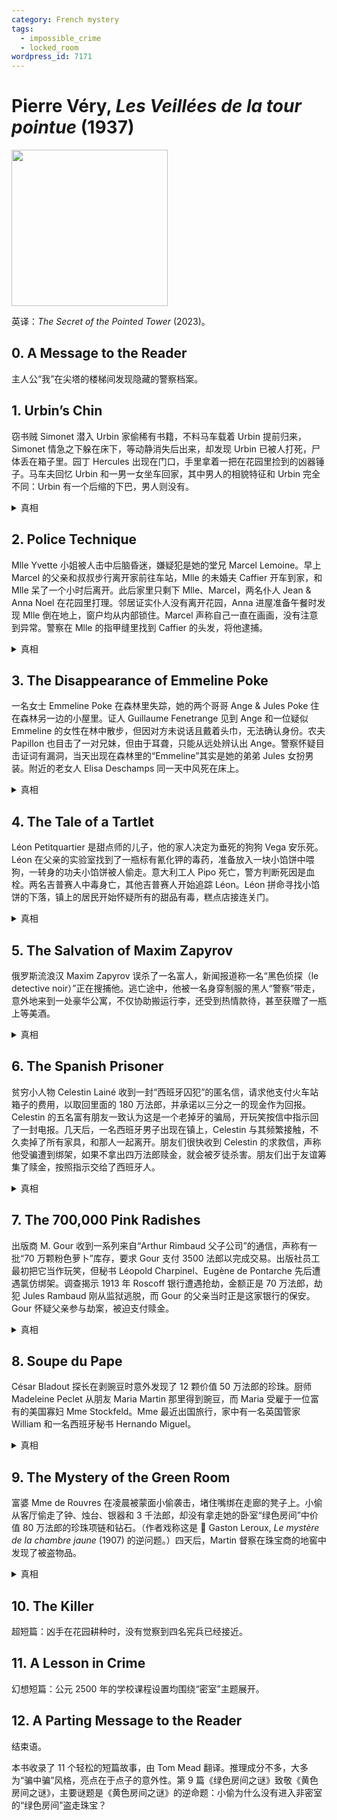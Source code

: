 ```yaml
---
category: French mystery
tags:
  - impossible_crime
  - locked_room
wordpress_id: 7171
---
```


# Pierre Véry, <i>Les Veillées de la tour pointue</i> (1937)

<img src=images/1937_cover.jpg width=250/>

英译：<i>The Secret of the Pointed Tower</i> (2023)。

## 0. A Message to the Reader

主人公“我”在尖塔的楼梯间发现隐藏的警察档案。

## 1. Urbin’s Chin

窃书贼 Simonet 潜入 Urbin 家偷稀有书籍，不料马车载着 Urbin 提前归来，Simonet 情急之下躲在床下，等动静消失后出来，却发现 Urbin 已被人打死，尸体丢在箱子里。园丁 Hercules 出现在门口，手里拿着一把在花园里捡到的凶器锤子。马车夫回忆 Urbin 和一男一女坐车回家，其中男人的相貌特征和 Urbin 完全不同：Urbin 有一个后缩的下巴，男人则没有。

<details><summary>真相</summary>
凶手是马车夫，他和 Urbin 一样有一个后缩的下巴，所以他故意虚构了一名和自己相貌相反的男人。
</details>

## 2. Police Technique

Mlle Yvette 小姐被人击中后脑昏迷，嫌疑犯是她的堂兄 Marcel Lemoine。早上 Marcel 的父亲和叔叔步行离开家前往车站，Mlle 的未婚夫 Caffier 开车到家，和 Mlle 呆了一个小时后离开。此后家里只剩下 Mlle、Marcel，两名仆人 Jean & Anna Noel 在花园里打理。邻居证实仆人没有离开花园，Anna 进屋准备午餐时发现 Mlle 倒在地上，窗户均从内部锁住。Marcel 声称自己一直在画画，没有注意到异常。警察在 Mlle 的指甲缝里找到 Caffier 的头发，将他逮捕。

<details><summary>真相</summary>
Caffier 三天没去过理发店，不应该有碎头发。凶手是 Marcel，他故意栽赃陷害。
</details>

## 3. The Disappearance of Emmeline Poke

一名女士 Emmeline Poke 在森林里失踪，她的两个哥哥 Ange & Jules Poke 住在森林另一边的小屋里。证人 Guillaume Fenetrange 见到 Ange 和一位疑似 Emmeline 的女性在林中散步，但因对方未说话且戴着头巾，无法确认身份。农夫 Papillon 也目击了一对兄妹，但由于耳聋，只能从远处辨认出 Ange。警察怀疑目击证词有漏洞，当天出现在森林里的“Emmeline”其实是她的弟弟 Jules 女扮男装。附近的老女人 Elisa Deschamps 同一天中风死在床上。

<details><summary>真相</summary>
Emmeline、Ange、Jules 三人合谋害死 Deschamps。Emmeline 独吞了装有六万法郎的钱包，Ange、Jules 发现后将她勒死。
</details>

## 4. The Tale of a Tartlet

Léon Petitquartier 是甜点师的儿子，他的家人决定为垂死的狗狗 Vega 安乐死。Léon 在父亲的实验室找到了一瓶标有氰化钾的毒药，准备放入一块小馅饼中喂狗，一转身的功夫小馅饼被人偷走。意大利工人 Pipo 死亡，警方判断死因是血栓。两名吉普赛人中毒身亡，其他吉普赛人开始追踪 Léon。Léon 拼命寻找小馅饼的下落，镇上的居民开始怀疑所有的甜品有毒，糕点店接连关门。

<details><summary>真相</summary>
Pipo 的死因是血栓，吉普赛人的死因是毒蘑菇，均与小馅饼无关。Léon 父亲误食了小馅饼，因为蜂蜜中的葡萄糖中和了氰化钾的毒性（Kilini 反应），所以幸免于难。
</details>

## 5. The Salvation of Maxim Zapyrov

俄罗斯流浪汉 Maxim Zapyrov 误杀了一名富人，新闻报道称一名“黑色侦探（le detective noir）”正在搜捕他。逃亡途中，他被一名身穿制服的黑人“警察”带走，意外地来到一处豪华公寓，不仅协助搬运行李，还受到热情款待，甚至获赠了一瓶上等美酒。

<details><summary>真相</summary>
“Detective noir”不是黑人警察，而是侦探的名字 Paul Noir。
</details>

## 6. The Spanish Prisoner

贫穷小人物 Celestin Lainé 收到一封“西班牙囚犯”的匿名信，请求他支付火车站箱子的费用，以取回里面的 180 万法郎，并承诺以三分之一的现金作为回报。Celestin 的五名富有朋友一致认为这是一个老掉牙的骗局，开玩笑按信中指示回了一封电报。几天后，一名西班牙男子出现在镇上，Celestin 与其频繁接触，不久卖掉了所有家具，和那人一起离开。朋友们很快收到 Celestin 的求救信，声称他受骗遭到绑架，如果不拿出四万法郎赎金，就会被歹徒杀害。朋友们出于友谊筹集了赎金，按照指示交给了西班牙人。

<details><summary>真相</summary>
最初的“西班牙囚犯”信件的确是骗局，但 Celestin 看穿朋友们利用电报开玩笑，于是将计就计，反向策划了“绑架”事件，骗到赎金。
</details>

## 7. The 700,000 Pink Radishes

出版商 M. Gour 收到一系列来自“Arthur Rimbaud 父子公司”的通信，声称有一批“70 万颗粉色萝卜”库存，要求 Gour 支付 3500 法郎以完成交易。出版社员工最初把它当作玩笑，但秘书 Léopold Charpinel、Eugène de Pontarche 先后遭遇氯仿绑架。调查揭示 1913 年 Roscoff 银行遭遇抢劫，金额正是 70 万法郎，劫犯 Jules Rambaud 刚从监狱逃脱，而 Gour 的父亲当时正是这家银行的保安。Gour 怀疑父亲参与劫案，被迫支付赎金。

<details><summary>真相</summary>
出版社的三名推理小说家利用 Roscoff 银行抢劫案、Jules Rambaud 的越狱事件、Gour 父亲的银行保安背景，联手策划骗局，骗取了赎金。
</details>

## 8. Soupe du Pape

César Bladout 探长在剥豌豆时意外发现了 12 颗价值 50 万法郎的珍珠。厨师 Madeleine Peclet 从朋友 Maria Martin 那里得到豌豆，而 Maria 受雇于一位富有的美国寡妇 Mme Stockfeld。Mme 最近出国旅行，家中有一名英国管家 William 和一名西班牙秘书 Hernando Miguel。

<details><summary>真相</summary>
Hernando 先偷走了珍珠，藏在花瓶中，William 再次盗走珍珠。Mme 因地毯被宠物弄脏而发出尖叫，William 以为罪行暴露，匆忙将珍珠藏在厨房的豌豆中，被 Maria 无意间带走送给 Madeleine。
</details>

## 9. The Mystery of the Green Room

富婆 Mme de Rouvres 在凌晨被蒙面小偷袭击，堵住嘴绑在走廊的凳子上。小偷从客厅偷走了钟、烛台、银器和 3 千法郎，却没有拿走她的卧室“绿色房间”中价值 80 万法郎的珍珠项链和钻石。（作者戏称这是 📖 Gaston Leroux, <i>Le mystère de la chambre jaune</i> (1907) 的逆问题。）四天后，Martin 督察在珠宝商的地窖中发现了被盗物品。

<details><summary>真相</summary>
侦探 Fermier 趁调查时用赝品调换了真珠宝，并将嫌疑转移给珠宝商。
</details>

## 10. The Killer

超短篇：凶手在花园耕种时，没有觉察到四名宪兵已经接近。

## 11. A Lesson in Crime

幻想短篇：公元 2500 年的学校课程设置均围绕“密室”主题展开。

## 12. A Parting Message to the Reader

结束语。

本书收录了 11 个轻松的短篇故事，由 Tom Mead 翻译。推理成分不多，大多为“骗中骗”风格，亮点在于点子的意外性。第 9 篇《绿色房间之谜》致敬《黄色房间之谜》，主要谜题是《黄色房间之谜》的逆命题：小偷为什么没有进入非密室的“绿色房间”盗走珠宝？